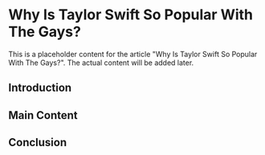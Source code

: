 # Why Is Taylor Swift So Popular With The Gays?

This is a placeholder content for the article "Why Is Taylor Swift So Popular With The Gays?". 
The actual content will be added later.

## Introduction

## Main Content

## Conclusion